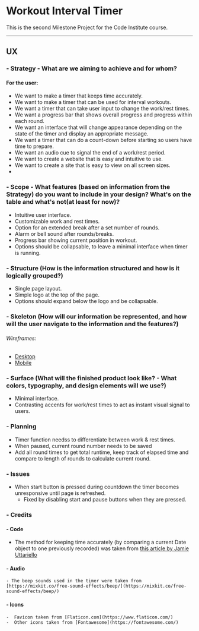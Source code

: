 # Workout Interval Timer
This is the second Milestone Project for the Code Institute course.

---

## UX

### - Strategy - What are we aiming to achieve and for whom?
#### For the user: 
- We want to make a timer that keeps time accurately.
- We want to make a timer that can be used for interval workouts.
- We want a timer that can take user input to change the work/rest times.
- We want a progress bar that shows overall progress and progress within each round.
- We want an interface that will change appearance depending on the state of the timer and display an appropriate message.
- We want a timer that can do a count-down before starting so users have time to prepare.
- We want an audio cue to signal the end of a work/rest period.
- We want to create a website that is easy and intuitive to use.
- We want to create a site that is easy to view on all screen sizes.
- 

### - Scope - What features (based on information from the Strategy) do you want to include in your design? What's on the table and what's not(at least for now)?
- Intuitive user interface.
- Customizable work and rest times.
- Option for an extended break after a set number of rounds.
- Alarm or bell sound after rounds/breaks.
- Progress bar showing current position in workout.
- Options should be collapsable, to leave a minimal interface when timer is running.

### - Structure (How is the information structured and how is it logically grouped?)
- Single page layout.
- Simple logo at the top of the page.
- Options should expand below the logo and be collapsable.

### - Skeleton (How will our information be represented, and how will the user navigate to the information and the features?)
###### Wireframes:
- [Desktop](wireframes/desktop.png)
- [Mobile](wireframes/mobile.png)

### - Surface (What will the finished product look like? - What colors, typography, and design elements will we use?)
- Minimal interface.
- Contrasting accents for work/rest times to act as instant visual signal to users.


### - Planning
 - Timer function needss to differentiate between work & rest times.
 - When paused, current round number needs to be saved
 - Add all round times to get total runtime, keep track of elapsed time and compare to length of rounds to calculate current round.

### - Issues
 - When start button is pressed during countdown the timer becomes unresponsive until page is refreshed.
   - Fixed by disabling start and pause buttons when they are pressed.

### - Credits
  #### - Code
  - The method for keeping time accurately (by comparing a current Date object to one previously recorded) was taken from [this article by Jamie Uttariello](https://olinations.medium.com/an-accurate-vanilla-js-stopwatch-script-56ceb5c6f45b)

  #### - Audio
    - The beep sounds used in the timer were taken from [https://mixkit.co/free-sound-effects/beep/](https://mixkit.co/free-sound-effects/beep/)

  #### - Icons
    -  Favicon taken from [Flaticon.com](https://www.flaticon.com/)
    -  Other icons taken from [Fontawesome](https://fontawesome.com/)